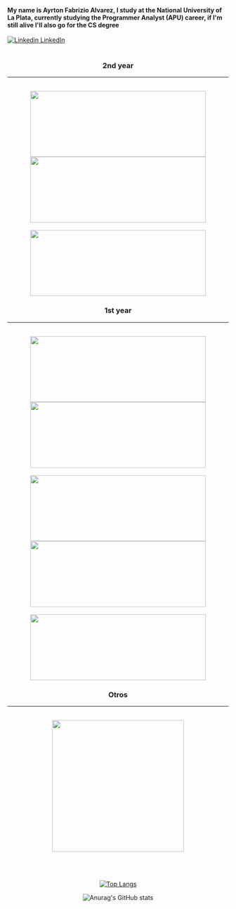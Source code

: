 **My name is Ayrton Fabrizio Alvarez, I study at the National University of La Plata, currently studying the Programmer Analyst (APU) career, if I'm still alive I'll also go for the CS degree**
<br><br>
[![Linkedin](https://i.stack.imgur.com/gVE0j.png) LinkedIn](https://www.linkedin.com/in/ayrtonfabrizioalvarez/)
<br><br>

<h3 align="center"><strong>2nd year</strong></h3>
<hr>
<br>
<div align="center">
<a href="https://github.com/AyrtonFabrizioAlvarez/Seminario-Python">
  <img height="150" width="400" src="https://github-readme-stats.vercel.app/api/pin/?username=AyrtonFabrizioAlvarez&repo=Seminario-Python&theme=tokyonight" />
</a>
<a href="https://github.com/AyrtonFabrizioAlvarez/Algoritmos-y-Estructuras-de-Datos-AyED-">
  <img height="150" width="400" src="https://github-readme-stats.vercel.app/api/pin/?username=AyrtonFabrizioAlvarez&repo=Algoritmos-y-Estructuras-de-Datos-AyED-&theme=tokyonight" />
</a>
<br><br>
<a href="https://github.com/AyrtonFabrizioAlvarez/Fundamentos-de-Organizacion-de-Datos">
  <img height="150" width="400" src="https://github-readme-stats.vercel.app/api/pin/?username=AyrtonFabrizioAlvarez&repo=Fundamentos-de-Organizacion-de-Datos&theme=tokyonight" /> 
</a>
<div/>


<h3 align="center"><strong>1st year</strong></h3>
<hr>
<br>
<div align="center">
<a href="https://github.com/AyrtonFabrizioAlvarez/Programacion-Concurrente">
  <img height="150" width="400" src="https://github-readme-stats.vercel.app/api/pin/?username=AyrtonFabrizioAlvarez&repo=Programacion-Concurrente&theme=tokyonight" />
</a>
<a href="https://github.com/AyrtonFabrizioAlvarez/Programacion-Orientada-Objetos">
  <img height="150" width="400" src="https://github-readme-stats.vercel.app/api/pin/?username=AyrtonFabrizioAlvarez&repo=Programacion-Orientada-Objetos&theme=tokyonight" />
</a>
<br><br>
<a href="https://github.com/AyrtonFabrizioAlvarez/Programacion-Imperativa-">
  <img height="150" width="400" src="https://github-readme-stats.vercel.app/api/pin/?username=AyrtonFabrizioAlvarez&repo=Programacion-Imperativa-&theme=tokyonight" />
</a>
<a href="https://github.com/AyrtonFabrizioAlvarez/Conceptos-De-Algoritmos-Datos-y-Programas">
  <img height="150" width="400" src="https://github-readme-stats.vercel.app/api/pin/?username=AyrtonFabrizioAlvarez&repo=Conceptos-De-Algoritmos-Datos-y-Programas&theme=tokyonight" />
</a>
<br><br>
<a href="https://github.com/AyrtonFabrizioAlvarez/Lenguaje-Ensamblador">
  <img height="150" width="400" src="https://github-readme-stats.vercel.app/api/pin/?username=AyrtonFabrizioAlvarez&repo=Lenguaje-Ensamblador&theme=tokyonight" />
</a>
<div/>

<h3 align="center"><strong>Otros</strong></h3>
<hr>
<br>
<a href="https://github.com/AyrtonFabrizioAlvarez/Currency-Converter">
  <img align="center" width=300px src="https://github-readme-stats.vercel.app/api/pin/?username=AyrtonFabrizioAlvarez&repo=Currency-Converter&theme=tokyonight" />
</a>
<br><br><br><br>

[![Top Langs](https://github-readme-stats.vercel.app/api/top-langs/?username=AyrtonFabrizioAlvarez&theme=tokyonight&layout=compact)](https://github.com/anuraghazra/github-readme-stats)


![Anurag's GitHub stats](https://github-readme-stats.vercel.app/api?username=AyrtonFabrizioAlvarez&show_icons=true&theme=tokyonight&hide=prs,contribs)


